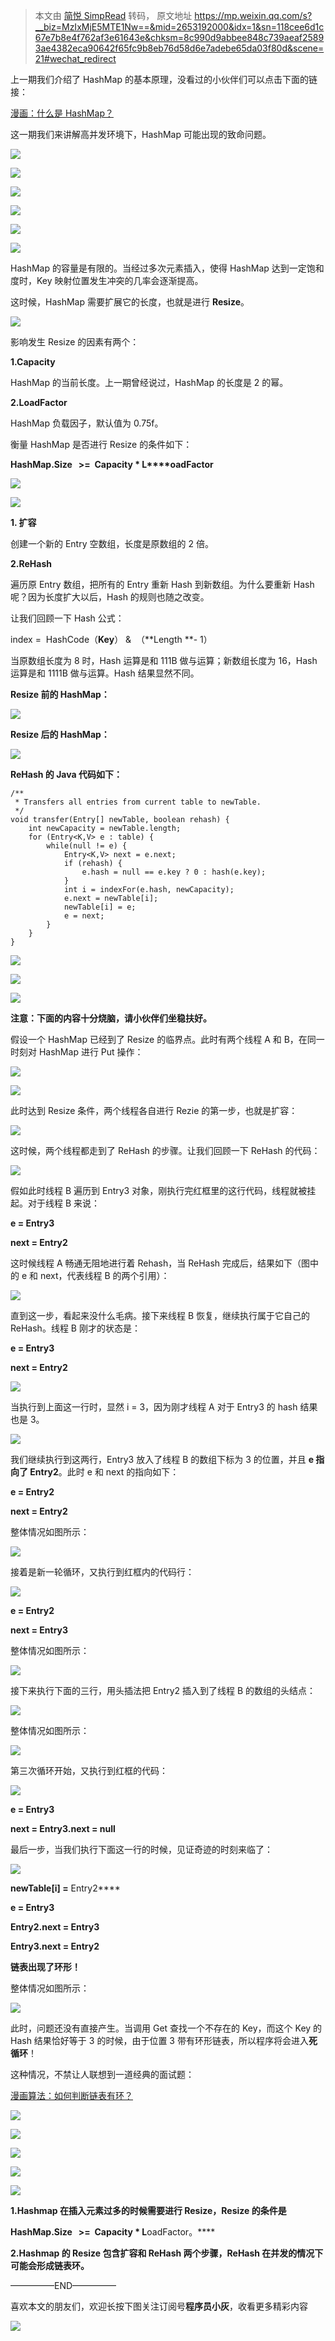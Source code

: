 > 本文由 [简悦 SimpRead](http://ksria.com/simpread/) 转码， 原文地址 https://mp.weixin.qq.com/s?__biz=MzIxMjE5MTE1Nw==&mid=2653192000&idx=1&sn=118cee6d1c67e7b8e4f762af3e61643e&chksm=8c990d9abbee848c739aeaf25893ae4382eca90642f65fc9b8eb76d58d6e7adebe65da03f80d&scene=21#wechat_redirect

上一期我们介绍了 HashMap 的基本原理，没看过的小伙伴们可以点击下面的链接：  

[漫画：什么是 HashMap？](http://mp.weixin.qq.com/s?__biz=MzIxMjE5MTE1Nw==&mid=2653191907&idx=1&sn=876860c5a9a6710ead5dd8de37403ffc&chksm=8c990c39bbee852f71c9dfc587fd70d10b0eab1cca17123c0a68bf1e16d46d71717712b91509&scene=21#wechat_redirect)  

这一期我们来讲解高并发环境下，HashMap 可能出现的致命问题。

![](https://mmbiz.qpic.cn/mmbiz_jpg/NtO5sialJZGq6WIag0AtLD9rkIxx4b6hTTQjn7jELbPHdW2DPeBeveVURNms9mOTkdBicj3IU3IwXpMaMO9hiat9A/0?wx_fmt=jpeg)

![](https://mmbiz.qpic.cn/mmbiz_jpg/NtO5sialJZGq6WIag0AtLD9rkIxx4b6hT7W4e800gre6dt2lNSyPSo3dKjANxxIl0qe3sLyhRywDm9LtEfXiaD5A/0?wx_fmt=jpeg)

![](https://mmbiz.qpic.cn/mmbiz_jpg/NtO5sialJZGq6WIag0AtLD9rkIxx4b6hTknJ0NibtU4qiawHE0cf1SVnjKfEl7L1ZIibenV4v8eKUHyJhzvDrNBefQ/0?wx_fmt=jpeg)

![](https://mmbiz.qpic.cn/mmbiz_jpg/NtO5sialJZGq6WIag0AtLD9rkIxx4b6hTBSbV3Mx9toL1lpuhMXWpp8SW5h95Lia9kvUaNBSRqHqlv9v2ibh604dQ/0?wx_fmt=jpeg)

![](https://mmbiz.qpic.cn/mmbiz_jpg/NtO5sialJZGq6WIag0AtLD9rkIxx4b6hT653dDnAqpy9kgcLgaeAiaABwMHCzEhqYzIUJoo3mCgABDeuic6NLqszw/0?wx_fmt=jpeg)

![](https://mmbiz.qpic.cn/mmbiz_jpg/NtO5sialJZGq6WIag0AtLD9rkIxx4b6hTeXNo9pciby7bzP827LzBCECCicbmydibhSLxrBQo86Wz7Hmb9mCKRAGbg/0?wx_fmt=jpeg)

HashMap 的容量是有限的。当经过多次元素插入，使得 HashMap 达到一定饱和度时，Key 映射位置发生冲突的几率会逐渐提高。

这时候，HashMap 需要扩展它的长度，也就是进行 **Resize**。

![](http://mmbiz.qpic.cn/mmbiz_png/NtO5sialJZGq6WIag0AtLD9rkIxx4b6hTcdyITy7BLOKwx92UkoDsKiaicHkhDHOO4UfLOOQOwQj1CYN3qPsHQrWw/0?wx_fmt=png)

影响发生 Resize 的因素有两个：

**1.Capacity**

HashMap 的当前长度。上一期曾经说过，HashMap 的长度是 2 的幂。

**2.LoadFactor**

HashMap 负载因子，默认值为 0.75f。

衡量 HashMap 是否进行 Resize 的条件如下：

**HashMap.Size   >=  Capacity * L****oadFactor**  

![](https://mmbiz.qpic.cn/mmbiz_jpg/NtO5sialJZGq6WIag0AtLD9rkIxx4b6hTIcb52kGKJwHZSwddr4xe5hibodMN0DdnQKiaxkDibibHiaaT4aBvRicsJhbA/0?wx_fmt=jpeg)

![](https://mmbiz.qpic.cn/mmbiz_jpg/NtO5sialJZGq6WIag0AtLD9rkIxx4b6hTchr12qEPJN8NePQwW7IQeyEoDHKgaBPZVVKzgNckMLq6e5X9RnBQTQ/0?wx_fmt=jpeg)

**1. 扩容**

创建一个新的 Entry 空数组，长度是原数组的 2 倍。

**2.ReHash**

遍历原 Entry 数组，把所有的 Entry 重新 Hash 到新数组。为什么要重新 Hash 呢？因为长度扩大以后，Hash 的规则也随之改变。

让我们回顾一下 Hash 公式：

index =  HashCode（**Key**） &  （**Length **- 1） 

当原数组长度为 8 时，Hash 运算是和 111B 做与运算；新数组长度为 16，Hash 运算是和 1111B 做与运算。Hash 结果显然不同。  

**Resize 前的 HashMap：**

![](http://mmbiz.qpic.cn/mmbiz_png/NtO5sialJZGplAChQkeJdasPqCPaoiaFMUkXq6HjQRm9T7AnUJSPvIcAMvJT4bOx5nFFicF2UNUNqxpicDlc3OdyrA/0?wx_fmt=png)

**Resize 后的 HashMap：**

![](http://mmbiz.qpic.cn/mmbiz_png/NtO5sialJZGplAChQkeJdasPqCPaoiaFMUHP4iaclQzbfBRN6HiaM1cgb9NHE8FmicnS9O8OhZIUlmphWCtJI9D8heA/0?wx_fmt=png)

**ReHash 的 Java 代码如下：**

```
/**
 * Transfers all entries from current table to newTable.
 */
void transfer(Entry[] newTable, boolean rehash) {
    int newCapacity = newTable.length;
    for (Entry<K,V> e : table) {
        while(null != e) {
            Entry<K,V> next = e.next;
            if (rehash) {
                e.hash = null == e.key ? 0 : hash(e.key);
            }
            int i = indexFor(e.hash, newCapacity);
            e.next = newTable[i];
            newTable[i] = e;
            e = next;
        }
    }
}

```

![](https://mmbiz.qpic.cn/mmbiz_jpg/NtO5sialJZGplAChQkeJdasPqCPaoiaFMUYtSzzL57RTqko7GKjrm9HHCmUuGbNxPMMibsF5O1zCOwPkMvIpiaFjrg/0?wx_fmt=jpeg)

![](https://mmbiz.qpic.cn/mmbiz_jpg/NtO5sialJZGplAChQkeJdasPqCPaoiaFMUXAn07MGO3eL2oj8ehODPMymaC2masb6qOPqgNQmeicyOS0xM4ZSbk3A/0?wx_fmt=jpeg)

![](https://mmbiz.qpic.cn/mmbiz_jpg/NtO5sialJZGplAChQkeJdasPqCPaoiaFMUZyXCJp4dNa9SE0btJ4xhLGK1VkBAFACnXhNQRyQnIsea33FibkhdZPg/0?wx_fmt=jpeg)

**注意：下面的内容十分烧脑，请小伙伴们坐稳扶好。**

假设一个 HashMap 已经到了 Resize 的临界点。此时有两个线程 A 和 B，在同一时刻对 HashMap 进行 Put 操作：

![](http://mmbiz.qpic.cn/mmbiz_png/NtO5sialJZGplAChQkeJdasPqCPaoiaFMU2t0XU4TyA5XicIsmVUDzREkp0zVDUJrXu2vaTxWibRMzR5H4SqEu7p0A/0?wx_fmt=png)

![](http://mmbiz.qpic.cn/mmbiz_png/NtO5sialJZGplAChQkeJdasPqCPaoiaFMUhxYDxjq4m7bohYNNGkovXrEMg7FxQw53zOicDQ4ZlwWOmxRk9oUtgjQ/0?wx_fmt=png)

此时达到 Resize 条件，两个线程各自进行 Rezie 的第一步，也就是扩容：

![](http://mmbiz.qpic.cn/mmbiz_png/NtO5sialJZGplAChQkeJdasPqCPaoiaFMUWPfWOqDJYr1XnIGshVnDHiaxF6R5uwIyqaQvguUDTVGD8vM904ZKiaVA/0?wx_fmt=png)

这时候，两个线程都走到了 ReHash 的步骤。让我们回顾一下 ReHash 的代码：

![](http://mmbiz.qpic.cn/mmbiz_png/NtO5sialJZGplAChQkeJdasPqCPaoiaFMUMibL0qESXDy11ciaiafQgNUPib69Hibq65aEXOp6TicmFxdzASuMg0ZPTuzQ/0?wx_fmt=png)

假如此时线程 B 遍历到 Entry3 对象，刚执行完红框里的这行代码，线程就被挂起。对于线程 B 来说：

**e = Entry3**

**next = Entry2**

这时候线程 A 畅通无阻地进行着 Rehash，当 ReHash 完成后，结果如下（图中的 e 和 next，代表线程 B 的两个引用）：

![](http://mmbiz.qpic.cn/mmbiz_png/NtO5sialJZGplAChQkeJdasPqCPaoiaFMUX6mkOibHI08IeDMrpwIkzze064vN3QSkzM4NiaB97oU4QjCr72dB82WQ/0?wx_fmt=png)

直到这一步，看起来没什么毛病。接下来线程 B 恢复，继续执行属于它自己的 ReHash。线程 B 刚才的状态是：

**e = Entry3**

**next = Entry2**

![](http://mmbiz.qpic.cn/mmbiz_png/NtO5sialJZGplAChQkeJdasPqCPaoiaFMURm5txVYto7KeMEqBCFMFnrvMWUKsGJ9iaYdtubnYVQLLicKH7pXEwgfQ/0?wx_fmt=png)

当执行到上面这一行时，显然 i = 3，因为刚才线程 A 对于 Entry3 的 hash 结果也是 3。

![](http://mmbiz.qpic.cn/mmbiz_png/NtO5sialJZGplAChQkeJdasPqCPaoiaFMUmlYiaesq6RXwHgUe4OlHgdfkNTWkQjdBDBf7YCkoI2b2HNdiayT3ho5A/0?wx_fmt=png)

我们继续执行到这两行，Entry3 放入了线程 B 的数组下标为 3 的位置，并且 **e 指向了 Entry2**。此时 e 和 next 的指向如下：

**e = Entry2**

**next = Entry2**

整体情况如图所示：

![](http://mmbiz.qpic.cn/mmbiz_png/NtO5sialJZGplAChQkeJdasPqCPaoiaFMUbEswmkI5IB9pWN1icQicgc9OI43DDFDpfJYNyBoSAoSWhTd8wXgo672A/0?wx_fmt=png)

接着是新一轮循环，又执行到红框内的代码行：

![](http://mmbiz.qpic.cn/mmbiz_png/NtO5sialJZGplAChQkeJdasPqCPaoiaFMUMibL0qESXDy11ciaiafQgNUPib69Hibq65aEXOp6TicmFxdzASuMg0ZPTuzQ/0?wx_fmt=png)

**e = Entry2**

**next = Entry3**

整体情况如图所示：

![](http://mmbiz.qpic.cn/mmbiz_png/NtO5sialJZGplAChQkeJdasPqCPaoiaFMUa9lFFgXjyXyjjCaqLr1flwSfhibGxHTmicqF3tAbP8mcV3AkESNfGUmA/0?wx_fmt=png)

接下来执行下面的三行，用头插法把 Entry2 插入到了线程 B 的数组的头结点：  

![](http://mmbiz.qpic.cn/mmbiz_png/NtO5sialJZGplAChQkeJdasPqCPaoiaFMU8LrBibB3knlnicvzdZiaZBVBQ46JR6RcpoAZcWcFhSian7OYnyvPkKtiafg/0?wx_fmt=png)

整体情况如图所示：

![](http://mmbiz.qpic.cn/mmbiz_png/NtO5sialJZGplAChQkeJdasPqCPaoiaFMUKUia9GibVO9yGymsvgyGau4u3RBCyyLNJiaPodqXic9HQTQ3OWfeRW9ElA/0?wx_fmt=png)

第三次循环开始，又执行到红框的代码：

![](http://mmbiz.qpic.cn/mmbiz_png/NtO5sialJZGplAChQkeJdasPqCPaoiaFMUMibL0qESXDy11ciaiafQgNUPib69Hibq65aEXOp6TicmFxdzASuMg0ZPTuzQ/0?wx_fmt=png)

**e = Entry3**

**next = Entry3.next = null**

最后一步，当我们执行下面这一行的时候，见证奇迹的时刻来临了：

![](http://mmbiz.qpic.cn/mmbiz_png/NtO5sialJZGplAChQkeJdasPqCPaoiaFMUFVwF96zYkrqqctnicPEhNsJfChKFib2KiaLLxCpLTueCzKlSnUic9jXhGg/0?wx_fmt=png)

**newTable[i] =** Entry2****

**e = Entry3**

******Entry2.next = Entry3******

**Entry3.next = Entry2**

**链表出现了环形！**

整体情况如图所示：

![](http://mmbiz.qpic.cn/mmbiz_png/NtO5sialJZGplAChQkeJdasPqCPaoiaFMUngRBAIib2JtvLxZmJ1RczUPBUyzhj29NQYTExc08dofojLdwVkYYQPA/0?wx_fmt=png)

此时，问题还没有直接产生。当调用 Get 查找一个不存在的 Key，而这个 Key 的 Hash 结果恰好等于 3 的时候，由于位置 3 带有环形链表，所以程序将会进入**死循环**！

这种情况，不禁让人联想到一道经典的面试题：

[漫画算法：如何判断链表有环？](http://mp.weixin.qq.com/s?__biz=MzIxMjE5MTE1Nw==&mid=2653189798&idx=1&sn=c35c259d0a4a26a2ee6205ad90d0b2e1&chksm=8c99047cbbee8d6a452fbb171133551553a825c83fb8b0cc66210dcda842c61157a07baaeb6b&scene=21#wechat_redirect)  

![](https://mmbiz.qpic.cn/mmbiz_jpg/NtO5sialJZGplAChQkeJdasPqCPaoiaFMUBac5jppEHIvMtAstEdQWibjBRiaQ03jhiacP4EF4sHemPBMVn6KDkU5LQ/0?wx_fmt=jpeg)

![](https://mmbiz.qpic.cn/mmbiz_jpg/NtO5sialJZGplAChQkeJdasPqCPaoiaFMUhqrw7MUwUsjL4J7AKmG2mMazYcpjXOeJW4K5icZ0COBJ3xdiaArd37Zw/0?wx_fmt=jpeg)

![](https://mmbiz.qpic.cn/mmbiz_jpg/NtO5sialJZGplAChQkeJdasPqCPaoiaFMUsKeUc80Yzl2vav6DmwLf6G71af1gGZVIZ8D7r2F7wUG2wicKZUEvmdA/0?wx_fmt=jpeg)

![](https://mmbiz.qpic.cn/mmbiz_jpg/NtO5sialJZGplAChQkeJdasPqCPaoiaFMUFSj6giboBgVia8pGYKiaGWvfTLhyfkmibMl2mPvIGG2YnOdQASNYF2JWXQ/0?wx_fmt=jpeg)

![](https://mmbiz.qpic.cn/mmbiz_jpg/NtO5sialJZGplAChQkeJdasPqCPaoiaFMUkL0tqUtblia2BeaWKNmHMkHBEx1BCkkTR8QraSGw7BkG23dTCNWbbvg/0?wx_fmt=jpeg)

**1.Hashmap 在插入元素过多的时候需要进行 Resize，Resize 的条件是**

****HashMap.Size   >=  Capacity * L****oadFactor。****

****2.**Hashmap 的** Resize 包含扩容和 ReHash 两个步骤，ReHash 在并发的情况下可能会形成链表环。****

—————END—————

喜欢本文的朋友们，欢迎长按下图关注订阅号**程序员小灰**，收看更多精彩内容

![](http://mmbiz.qpic.cn/mmbiz_jpg/NtO5sialJZGoBj18gILw2hefgpNaCia1eRhNCzRx29e1DpVhicyenCic4RQibDTbzySoqqpOrmBxu7KlLZM73YDDPJg/0?wx_fmt=jpeg)